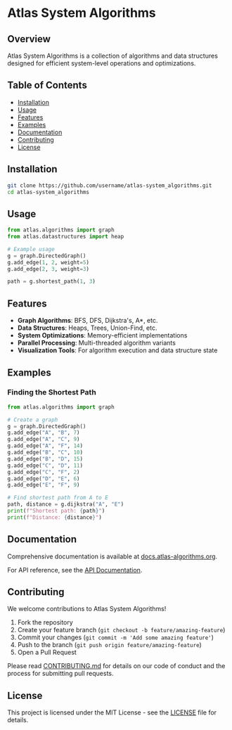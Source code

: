 # Atlas System Algorithms

## Overview

Atlas System Algorithms is a collection of algorithms and data structures designed for efficient system-level operations and optimizations.

## Table of Contents

- [Installation](#installation)
- [Usage](#usage)
- [Features](#features)
- [Examples](#examples)
- [Documentation](#documentation)
- [Contributing](#contributing)
- [License](#license)

## Installation

```bash
git clone https://github.com/username/atlas-system_algorithms.git
cd atlas-system_algorithms
```

## Usage

```python
from atlas.algorithms import graph
from atlas.datastructures import heap

# Example usage
g = graph.DirectedGraph()
g.add_edge(1, 2, weight=5)
g.add_edge(2, 3, weight=3)

path = g.shortest_path(1, 3)
```

## Features

- **Graph Algorithms**: BFS, DFS, Dijkstra's, A*, etc.
- **Data Structures**: Heaps, Trees, Union-Find, etc.
- **System Optimizations**: Memory-efficient implementations
- **Parallel Processing**: Multi-threaded algorithm variants
- **Visualization Tools**: For algorithm execution and data structure state

## Examples

### Finding the Shortest Path

```python
from atlas.algorithms import graph

# Create a graph
g = graph.DirectedGraph()
g.add_edge("A", "B", 7)
g.add_edge("A", "C", 9)
g.add_edge("A", "F", 14)
g.add_edge("B", "C", 10)
g.add_edge("B", "D", 15)
g.add_edge("C", "D", 11)
g.add_edge("C", "F", 2)
g.add_edge("D", "E", 6)
g.add_edge("E", "F", 9)

# Find shortest path from A to E
path, distance = g.dijkstra("A", "E")
print(f"Shortest path: {path}")
print(f"Distance: {distance}")
```

## Documentation

Comprehensive documentation is available at [docs.atlas-algorithms.org](https://docs.atlas-algorithms.org).

For API reference, see the [API Documentation](https://docs.atlas-algorithms.org/api).

## Contributing

We welcome contributions to Atlas System Algorithms!

1. Fork the repository
2. Create your feature branch (`git checkout -b feature/amazing-feature`)
3. Commit your changes (`git commit -m 'Add some amazing feature'`)
4. Push to the branch (`git push origin feature/amazing-feature`)
5. Open a Pull Request

Please read [CONTRIBUTING.md](CONTRIBUTING.md) for details on our code of conduct and the process for submitting pull requests.

## License

This project is licensed under the MIT License - see the [LICENSE](LICENSE) file for details.
